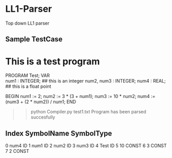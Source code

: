 # LL1-Parser
Top down LL1 parser




Sample TestCase
--------------------------------------------------------------------------------------------------------------------------
# This is a test program
PROGRAM Test;
VAR   
   num1   	: INTEGER;      ## this is an integer
   num2, num3   : INTEGER;
   num4         : REAL;         ## this is a float point 

BEGIN 
   num1 := 2;
   num2 := 3 * (3 + num1);
   num3 := 10 * num2;
   num4 := (num3 + (2 * num2)) / num1;
END

>>python Compiler.py test1.txt
Program has been parsed succesfully

Index   SymbolName  SymbolType
------------------------------
0	      num4		    ID
1	      num1		    ID
2	      num2		    ID
3	      num3		    ID
4	      Test		    ID
5	      10		      CONST
6	      3		        CONST
7	      2		        CONST
